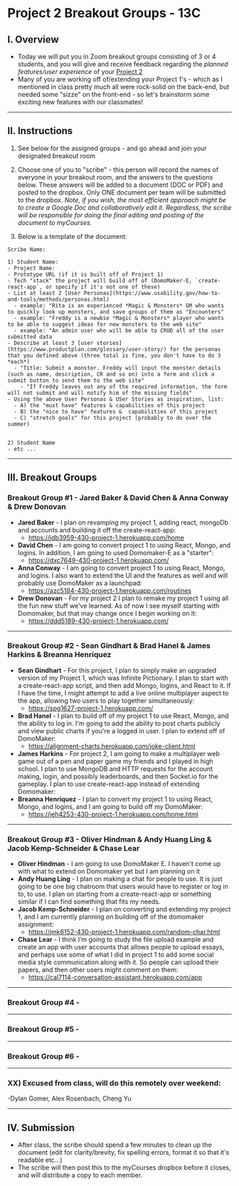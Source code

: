 # Project 2 Breakout Groups - 13C

## I. Overview

- Today we will put you in Zoom breakout groups consisting of 3 or 4 students, and you will give and receive feedback regarding the *planned features/user experience* of your [Project 2](project-2.md)
- Many of you are working off of/extending your Project 1's - which as I mentioned in class pretty much all were rock-solid on the back-end, but needed some "sizze" on the front-end - so let's brainstorm some exciting new features with our classmates!

<hr>

## II. Instructions

1) See below for the assigned groups - and go ahead and join your designated breakout room

2) Choose one of you to "scribe" - this person will record the names of everyone in your breakout room, and the answers to the questions below. 
These answers will be added to a document (DOC or PDF) and posted to the dropbox. Only ONE document per team will be submitted to the dropbox. *Note, if you wish, the most efficient approach might be to create a Google Doc and collaboratively edit it. Regardless, the scribe will be responsible for doing the final editing and posting of the document to myCourses.*

3) Below is a template of the document:

```
Scribe Name:

1) Student Name:
- Project Name:
- Prototype URL (if it is built off of Project 1)
- Tech "stack" the project will build off of (DomoMaker-E, `create-react-app`, or specify if it's not one of these)
- List at least 2 [User Personas](https://www.usability.gov/how-to-and-tools/methods/personas.html)
  - example: "Rita is an experienced *Magic & Monsters* GM who wants to quickly look up monsters, and save groups of them as "Encounters"
  - example: "Freddy is a newbie *Magic & Monsters* player who wants to be able to suggest ideas for new monsters to the web site"
  - example: "An admin user who will be able to CRUD all of the user submitted data
- Describe at least 3 [user stories](https://www.productplan.com/glossary/user-story/) for the personas that you defined above (three total is fine, you don't have to do 3 *each*)
  - "Title: Submit a monster. Freddy will input the monster details (such as name, description, CR and so on) into a form and click a submit button to send them to the web site"
    - "If Freddy leaves out any of the required information, the form will not submit and will notify him of the missing fields"
- Using the above User Personas & USer Stories as inspiration, list:
  - A) the "must have" features & capabilities of this project 
  - B) the "nice to have" features &  capabilities of this project 
  - C) "stretch goals" for this project (probably to do over the summer)


2) Student Name
- etc ...
```

<hr>

## III. Breakout Groups

### Breakout Group #1 - Jared Baker & David Chen & Anna Conway & Drew Donovan

- **Jared Baker** - I plan on revamping my project 1, adding react, mongoDb and accounts and building it off the create-react-app:
  - https://jdb3959-430-project-1.herokuapp.com/home 
- **David Chen** - I am going to convert project 1 to using React, Mongo, and logins. In addition, I am going to used Domomaker-E as a "starter":
  - https://dxc7649-430-project-1.herokuapp.com/
- **Anna Conway** - I am going to convert project 1 to using React, Mongo, and logins. I also want to extend the UI and the features as well and will probably use DomoMaker as a launchpad:
  - https://azc5184-430-project-1.herokuapp.com/routines
- **Drew Donovan** - For my project 2 I plan to remake my project 1 using all the fun new stuff we've learned. As of now I see myself starting with Domomaker, but that may change once I begin working on it:
  - https://ddd5189-430-project-1.herokuapp.com/

<hr>

### Breakout Group #2 - Sean Gindhart & Brad Hanel & James Harkins & Breanna Henriquez
- **Sean Gindhart** - For this project, I plan to simply make an upgraded version of my Project 1, which was Infinite Pictionary. I plan to start with a create-react-app script, and then add Mongo, logins, and React to it. If I have the time, I might attempt to add a live online multiplayer aspect to the app, allowing two users to play together simultaneously:
  - https://spg1627-project-1.herokuapp.com/
- **Brad Hanel** - I plan to build off of my project 1 to use React, Mongo, and the ability to log in. I'm going to add the ability to post charts publicly and view public charts if you're a logged in user. I plan to extend off of DomoMaker:
  - https://alignment-charts.herokuapp.com/joke-client.html
- **James Harkins** - For project 2, I am going to make a multiplayer web game out of a pen and paper game my friends and I played in high school. I plan to use MongoDB and HTTP requests for the account making, login, and possibly leaderboards, and then Socket.io for the gameplay. I plan to use create-react-app instead of extending Domomaker:
- **Breanna Henriquez** - I plan to convert my project 1 to using React, Mongo, and logins, and I am going to build off my DomoMaker:
  - https://jeh4253-430-project-1.herokuapp.com/home.html

<hr>

### Breakout Group #3 - Oliver Hindman & Andy Huang Ling & Jacob Kemp-Schneider & Chase Lear
- **Oliver Hindman** - I am going to use DomoMaker E. I haven't come up with what to extend on Domomaker yet but I am planning on it
- **Andy Huang Ling** - I plan on making a chat for people to use. It is just going to be one big chatroom that users would have to register or log in to, to use. I plan on starting from a create-react-app or something similar if I can find something that fits my needs.
- **Jacob Kemp-Schneider** - I plan on converting and extending my project 1, and I am currently planning on building off of the domomaker assignment:
  - https://jmk6152-430-project-1.herokuapp.com/random-char.html
- **Chase Lear** - I think I’m going to study the file upload example and create an app with user accounts that allows people to upload essays, and perhaps use some of what I did in project 1 to add some social media style communication along with it. So people can upload their papers, and then other users might comment on them:
  - https://cal7114-conversation-assistant.herokuapp.com/app


<hr>

### Breakout Group #4 -

<hr>

### Breakout Group #5 -

<hr>

### Breakout Group #6 -

<hr>




### XX) Excused from class, will do this remotely over weekend:
  -Dylan Gomer, Alex Rosenbach, Cheng Yu

<hr>

## IV. Submission
- After class, the scribe should spend a few minutes to clean up the document (edit for clarity/brevity, fix spelling errors, format it so that it's readable etc...)
- The scribe will then post this to the myCourses dropbox before it closes, and will distribute a copy to each member.
